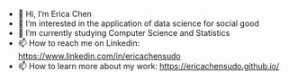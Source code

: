 - 👋 Hi, I’m Erica Chen
- 👀 I’m interested in the application of data science for social good
- 🌱 I’m currently studying Computer Science and Statistics
- 📫 How to reach me on Linkedin: https://www.linkedin.com/in/ericachensudo
- 📫 How to learn more about my work: https://ericachensudo.github.io/
<!---
ericachen1/ericachen1 is a ✨ special ✨ repository because its `README.md` (this file) appears on your GitHub profile.
You can click the Preview link to take a look at your changes.
--->
